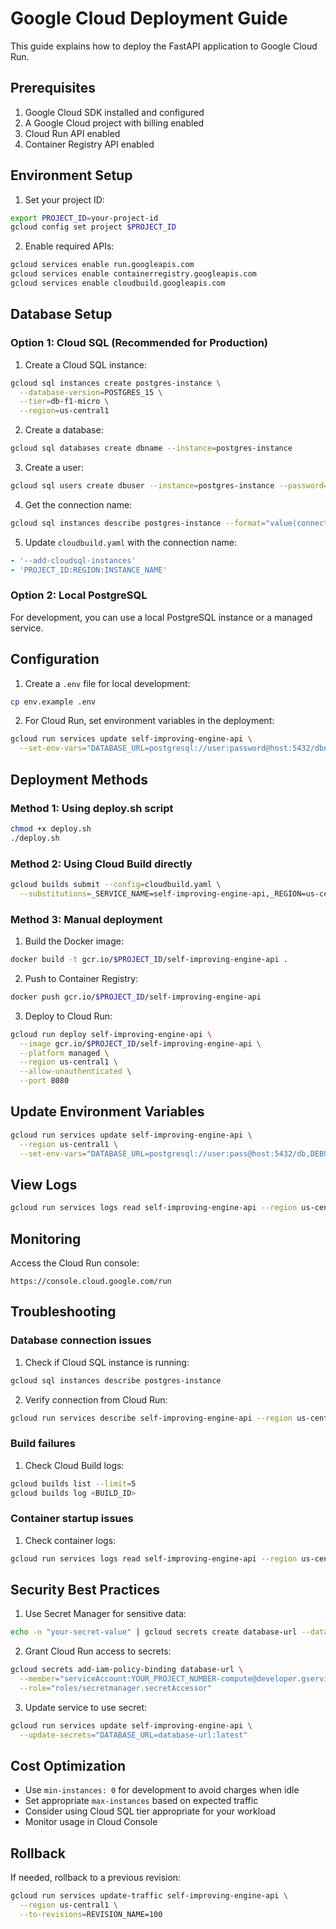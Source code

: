 # Google Cloud Deployment Guide

This guide explains how to deploy the FastAPI application to Google Cloud Run.

## Prerequisites

1. Google Cloud SDK installed and configured
2. A Google Cloud project with billing enabled
3. Cloud Run API enabled
4. Container Registry API enabled

## Environment Setup

1. Set your project ID:
```bash
export PROJECT_ID=your-project-id
gcloud config set project $PROJECT_ID
```

2. Enable required APIs:
```bash
gcloud services enable run.googleapis.com
gcloud services enable containerregistry.googleapis.com
gcloud services enable cloudbuild.googleapis.com
```

## Database Setup

### Option 1: Cloud SQL (Recommended for Production)

1. Create a Cloud SQL instance:
```bash
gcloud sql instances create postgres-instance \
  --database-version=POSTGRES_15 \
  --tier=db-f1-micro \
  --region=us-central1
```

2. Create a database:
```bash
gcloud sql databases create dbname --instance=postgres-instance
```

3. Create a user:
```bash
gcloud sql users create dbuser --instance=postgres-instance --password=your-password
```

4. Get the connection name:
```bash
gcloud sql instances describe postgres-instance --format="value(connectionName)"
```

5. Update `cloudbuild.yaml` with the connection name:
```yaml
- '--add-cloudsql-instances'
- 'PROJECT_ID:REGION:INSTANCE_NAME'
```

### Option 2: Local PostgreSQL

For development, you can use a local PostgreSQL instance or a managed service.

## Configuration

1. Create a `.env` file for local development:
```bash
cp env.example .env
```

2. For Cloud Run, set environment variables in the deployment:
```bash
gcloud run services update self-improving-engine-api \
  --set-env-vars="DATABASE_URL=postgresql://user:password@host:5432/dbname"
```

## Deployment Methods

### Method 1: Using deploy.sh script

```bash
chmod +x deploy.sh
./deploy.sh
```

### Method 2: Using Cloud Build directly

```bash
gcloud builds submit --config=cloudbuild.yaml \
  --substitutions=_SERVICE_NAME=self-improving-engine-api,_REGION=us-central1
```

### Method 3: Manual deployment

1. Build the Docker image:
```bash
docker build -t gcr.io/$PROJECT_ID/self-improving-engine-api .
```

2. Push to Container Registry:
```bash
docker push gcr.io/$PROJECT_ID/self-improving-engine-api
```

3. Deploy to Cloud Run:
```bash
gcloud run deploy self-improving-engine-api \
  --image gcr.io/$PROJECT_ID/self-improving-engine-api \
  --platform managed \
  --region us-central1 \
  --allow-unauthenticated \
  --port 8080
```

## Update Environment Variables

```bash
gcloud run services update self-improving-engine-api \
  --region us-central1 \
  --set-env-vars="DATABASE_URL=postgresql://user:pass@host:5432/db,DEBUG=False"
```

## View Logs

```bash
gcloud run services logs read self-improving-engine-api --region us-central1
```

## Monitoring

Access the Cloud Run console:
```
https://console.cloud.google.com/run
```

## Troubleshooting

### Database connection issues

1. Check if Cloud SQL instance is running:
```bash
gcloud sql instances describe postgres-instance
```

2. Verify connection from Cloud Run:
```bash
gcloud run services describe self-improving-engine-api --region us-central1
```

### Build failures

1. Check Cloud Build logs:
```bash
gcloud builds list --limit=5
gcloud builds log <BUILD_ID>
```

### Container startup issues

1. Check container logs:
```bash
gcloud run services logs read self-improving-engine-api --region us-central1 --limit=50
```

## Security Best Practices

1. Use Secret Manager for sensitive data:
```bash
echo -n "your-secret-value" | gcloud secrets create database-url --data-file=-
```

2. Grant Cloud Run access to secrets:
```bash
gcloud secrets add-iam-policy-binding database-url \
  --member="serviceAccount:YOUR_PROJECT_NUMBER-compute@developer.gserviceaccount.com" \
  --role="roles/secretmanager.secretAccessor"
```

3. Update service to use secret:
```bash
gcloud run services update self-improving-engine-api \
  --update-secrets="DATABASE_URL=database-url:latest"
```

## Cost Optimization

- Use `min-instances: 0` for development to avoid charges when idle
- Set appropriate `max-instances` based on expected traffic
- Consider using Cloud SQL tier appropriate for your workload
- Monitor usage in Cloud Console

## Rollback

If needed, rollback to a previous revision:
```bash
gcloud run services update-traffic self-improving-engine-api \
  --region us-central1 \
  --to-revisions=REVISION_NAME=100
```

